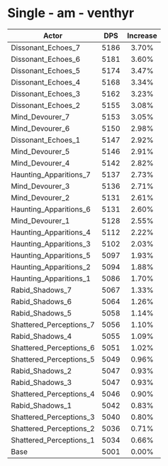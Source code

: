 # Single - am - venthyr
| Actor | DPS | Increase |
|---|:---:|:---:|
|Dissonant_Echoes_7|5186|3.70%|
|Dissonant_Echoes_6|5181|3.60%|
|Dissonant_Echoes_5|5174|3.47%|
|Dissonant_Echoes_4|5168|3.34%|
|Dissonant_Echoes_3|5162|3.23%|
|Dissonant_Echoes_2|5155|3.08%|
|Mind_Devourer_7|5153|3.05%|
|Mind_Devourer_6|5150|2.98%|
|Dissonant_Echoes_1|5147|2.92%|
|Mind_Devourer_5|5146|2.91%|
|Mind_Devourer_4|5142|2.82%|
|Haunting_Apparitions_7|5137|2.73%|
|Mind_Devourer_3|5136|2.71%|
|Mind_Devourer_2|5131|2.61%|
|Haunting_Apparitions_6|5131|2.60%|
|Mind_Devourer_1|5128|2.55%|
|Haunting_Apparitions_4|5112|2.22%|
|Haunting_Apparitions_3|5102|2.03%|
|Haunting_Apparitions_5|5097|1.93%|
|Haunting_Apparitions_2|5094|1.88%|
|Haunting_Apparitions_1|5086|1.70%|
|Rabid_Shadows_7|5067|1.33%|
|Rabid_Shadows_6|5064|1.26%|
|Rabid_Shadows_5|5058|1.14%|
|Shattered_Perceptions_7|5056|1.10%|
|Rabid_Shadows_4|5055|1.09%|
|Shattered_Perceptions_6|5051|1.02%|
|Shattered_Perceptions_5|5049|0.96%|
|Rabid_Shadows_2|5047|0.93%|
|Rabid_Shadows_3|5047|0.93%|
|Shattered_Perceptions_4|5046|0.90%|
|Rabid_Shadows_1|5042|0.83%|
|Shattered_Perceptions_3|5040|0.80%|
|Shattered_Perceptions_2|5036|0.71%|
|Shattered_Perceptions_1|5034|0.66%|
|Base|5001|0.00%|
